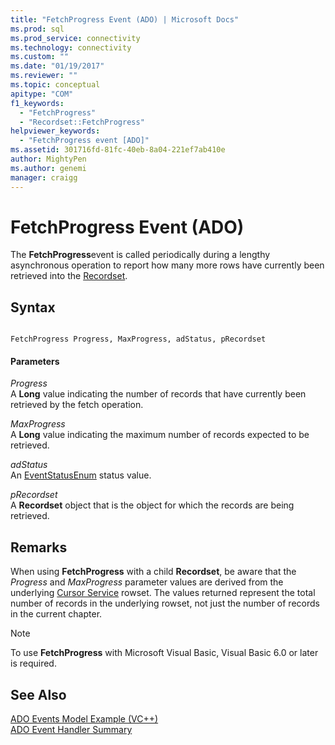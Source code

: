 ```yaml
---
title: "FetchProgress Event (ADO) | Microsoft Docs"
ms.prod: sql
ms.prod_service: connectivity
ms.technology: connectivity
ms.custom: ""
ms.date: "01/19/2017"
ms.reviewer: ""
ms.topic: conceptual
apitype: "COM"
f1_keywords: 
  - "FetchProgress"
  - "Recordset::FetchProgress"
helpviewer_keywords: 
  - "FetchProgress event [ADO]"
ms.assetid: 301716fd-81fc-40eb-8a04-221ef7ab410e
author: MightyPen
ms.author: genemi
manager: craigg
---
```

# FetchProgress Event (ADO)
The **FetchProgress**event is called periodically during a lengthy asynchronous operation to report how many more rows have currently been retrieved into the [Recordset](../../../ado/reference/ado-api/recordset-object-ado.md).  
  
## Syntax  
  
```  
  
FetchProgress Progress, MaxProgress, adStatus, pRecordset  
```  
  
#### Parameters  
 *Progress*  
 A **Long** value indicating the number of records that have currently been retrieved by the fetch operation.  
  
 *MaxProgress*  
 A **Long** value indicating the maximum number of records expected to be retrieved.  
  
 *adStatus*  
 An [EventStatusEnum](../../../ado/reference/ado-api/eventstatusenum.md) status value.  
  
 *pRecordset*  
 A **Recordset** object that is the object for which the records are being retrieved.  
  
## Remarks  
 When using **FetchProgress** with a child **Recordset**, be aware that the *Progress* and *MaxProgress* parameter values are derived from the underlying [Cursor Service](../../../ado/guide/appendixes/microsoft-cursor-service-for-ole-db-ado-service-component.md) rowset. The values returned represent the total number of records in the underlying rowset, not just the number of records in the current chapter.  
  
> [!NOTE]
>  To use **FetchProgress** with Microsoft Visual Basic, Visual Basic 6.0 or later is required.  
  
## See Also  
 [ADO Events Model Example (VC++)](../../../ado/reference/ado-api/ado-events-model-example-vc.md)   
 [ADO Event Handler Summary](../../../ado/guide/data/ado-event-handler-summary.md)

